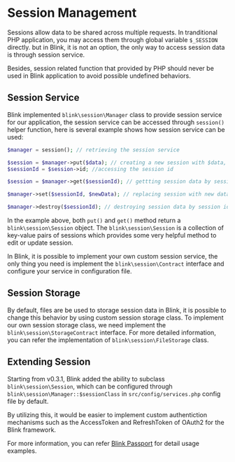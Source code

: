 Session Management
==================

Sessions allow data to be shared across multiple requests. In tranditional PHP application, you may access them
through global variable `$_SESSION` directly. but in Blink, it is not an option, the only way to access session
data is through session service.

Besides, session related function that provided by PHP should never be used in Blink application to avoid possible 
undefined behaviors.


Session Service
---------------

Blink implemented `blink\session\Manager` class to provide session service for our application, the session service can
be accessed through `session()` helper function, here is several example shows how session service can be used:

```php
$manager = session(); // retrieving the session service

$session = $manager->put($data); // creating a new session with $data, the returned $session is an instance of \blink\session\Session
$sessionId = $session->id; //accessing the session id

$session = $manager->get($sessionId); // gettting session data by session id

$manager->set($sessionId, $newData); // replacing session with new data

$manager->destroy($sessionId); // destroying session data by session id

```

In the example above, both `put()` and `get()` method return a `blink\session\Session` object. The `blink\session\Session`
is a collection of key-value pairs of sessions which provides some very helpful method to edit or update session.

In Blink, it is possible to implement your own custom session service, the only thing you need is implement the
`blink\session\Contract` interface and configure your service in configuration file.


Session Storage
---------------

By default, files are be used to storage session data in Blink, it is possible to change this behavior by using custom
session storage class. To implement our own session storage class, we need implement the `blink\session\StorageContract`
interface. For more detailed information, you can refer the implementation of `blink\session\FileStorage` class.

Extending Session
-----------------

Starting from v0.3.1, Blink added the ability to subclass `blink\session\Session`, which can be configured through
`blink\session\Manager::$sessionClass` in `src/config/services.php` config file by default.

By utilizing this, it would be easier to implement custom authentiction mechanisms such as the AccessToken and 
RefreshToken of OAuth2 for the Blink framework.

For more information, you can refer [Blink Passport](https://github.com/rethinkphp/blink-passport/tree/master/src/oauth) for detail usage examples.
